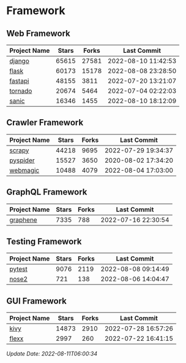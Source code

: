 # Framework

## Web Framework
| Project Name | Stars | Forks | Last Commit |
| ------------ | ----- | ----- | ----------- |
| [django](https://github.com/django/django) | 65615 | 27581 | 2022-08-10 11:42:53 |
| [flask](https://github.com/pallets/flask) | 60173 | 15178 | 2022-08-08 23:28:50 |
| [fastapi](https://github.com/tiangolo/fastapi) | 48155 | 3811 | 2022-07-20 13:21:07 |
| [tornado](https://github.com/tornadoweb/tornado) | 20674 | 5464 | 2022-07-04 02:22:03 |
| [sanic](https://github.com/sanic-org/sanic) | 16346 | 1455 | 2022-08-10 18:12:09 |

## Crawler Framework
| Project Name | Stars | Forks | Last Commit |
| ------------ | ----- | ----- | ----------- |
| [scrapy](https://github.com/scrapy/scrapy) | 44218 | 9695 | 2022-07-29 19:34:37 |
| [pyspider](https://github.com/binux/pyspider) | 15527 | 3650 | 2020-08-02 17:34:20 |
| [webmagic](https://github.com/code4craft/webmagic) | 10488 | 4079 | 2022-08-04 17:03:00 |

## GraphQL Framework
| Project Name | Stars | Forks | Last Commit |
| ------------ | ----- | ----- | ----------- |
| [graphene](https://github.com/graphql-python/graphene) | 7335 | 788 | 2022-07-16 22:30:54 |

## Testing Framework
| Project Name | Stars | Forks | Last Commit |
| ------------ | ----- | ----- | ----------- |
| [pytest](https://github.com/pytest-dev/pytest) | 9076 | 2119 | 2022-08-08 09:14:49 |
| [nose2](https://github.com/nose-devs/nose2) | 721 | 138 | 2022-08-06 14:04:47 |

## GUI Framework
| Project Name | Stars | Forks | Last Commit |
| ------------ | ----- | ----- | ----------- |
| [kivy](https://github.com/kivy/kivy) | 14873 | 2910 | 2022-07-28 16:57:26 |
| [flexx](https://github.com/flexxui/flexx) | 2997 | 260 | 2022-07-22 16:41:15 |

*Update Date: 2022-08-11T06:00:34*